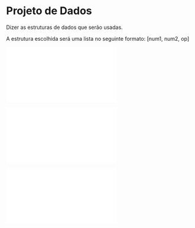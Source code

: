 # Projeto de Dados

Dizer as estruturas de dados que serão usadas.

A estrutura escolhida será uma lista no seguinte formato: 
[num1, num2, op]

![Projeto Conceitual](projConceitual.md)

![Projeto Lógico](projLogico.md)

![Projeto Físico](projFisico.md)
